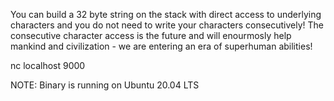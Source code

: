 You can build a 32 byte string on the stack with direct access to underlying characters and you do not need to write your characters consecutively! The consecutive character access is the future and will enourmosly help mankind and civilization - we are entering an era of superhuman abilities!

nc localhost 9000

NOTE: Binary is running on Ubuntu 20.04 LTS
